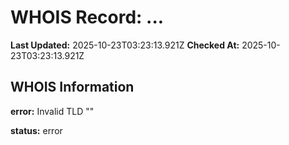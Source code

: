 # WHOIS Record: ...

**Last Updated:** 2025-10-23T03:23:13.921Z
**Checked At:** 2025-10-23T03:23:13.921Z

## WHOIS Information

**error:** Invalid TLD ""

**status:** error

